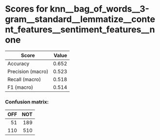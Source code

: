 # Scores for knn__bag_of_words__3-gram__standard__lemmatize__content_features__sentiment_features__none
|      Score      |Value|
|-----------------|----:|
|Accuracy         |0.652|
|Precision (macro)|0.523|
|Recall (macro)   |0.518|
|F1 (macro)       |0.514|

### Confusion matrix:
|OFF|NOT|
|--:|--:|
| 51|189|
|110|510|
